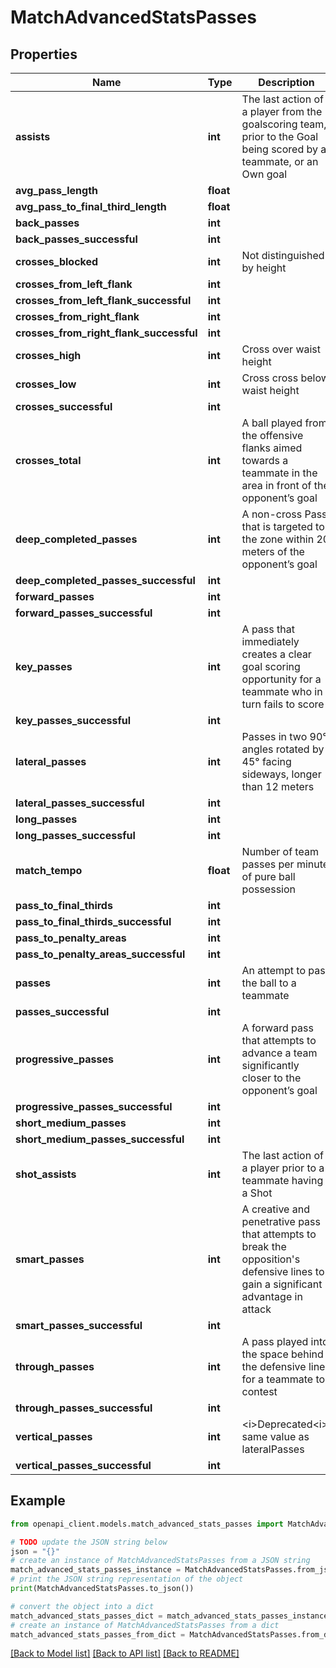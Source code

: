# MatchAdvancedStatsPasses


## Properties

Name | Type | Description | Notes
------------ | ------------- | ------------- | -------------
**assists** | **int** | The last action of a player from the goalscoring team, prior to the Goal being scored by a teammate, or an Own goal | [optional] 
**avg_pass_length** | **float** |  | [optional] 
**avg_pass_to_final_third_length** | **float** |  | [optional] 
**back_passes** | **int** |  | [optional] 
**back_passes_successful** | **int** |  | [optional] 
**crosses_blocked** | **int** | Not distinguished by height | [optional] 
**crosses_from_left_flank** | **int** |  | [optional] 
**crosses_from_left_flank_successful** | **int** |  | [optional] 
**crosses_from_right_flank** | **int** |  | [optional] 
**crosses_from_right_flank_successful** | **int** |  | [optional] 
**crosses_high** | **int** | Cross over waist height | [optional] 
**crosses_low** | **int** | Cross cross below waist height | [optional] 
**crosses_successful** | **int** |  | [optional] 
**crosses_total** | **int** | A ball played from the offensive flanks aimed towards a teammate in the area in front of the opponent’s goal | [optional] 
**deep_completed_passes** | **int** | A non-cross Pass that is targeted to the zone within 20 meters of the opponent’s goal | [optional] 
**deep_completed_passes_successful** | **int** |  | [optional] 
**forward_passes** | **int** |  | [optional] 
**forward_passes_successful** | **int** |  | [optional] 
**key_passes** | **int** | A pass that immediately creates a clear goal scoring opportunity for a teammate who in turn fails to score | [optional] 
**key_passes_successful** | **int** |  | [optional] 
**lateral_passes** | **int** | Passes in two 90° angles rotated by 45° facing sideways, longer than 12 meters | [optional] 
**lateral_passes_successful** | **int** |  | [optional] 
**long_passes** | **int** |  | [optional] 
**long_passes_successful** | **int** |  | [optional] 
**match_tempo** | **float** | Number of team passes per minute of pure ball possession | [optional] 
**pass_to_final_thirds** | **int** |  | [optional] 
**pass_to_final_thirds_successful** | **int** |  | [optional] 
**pass_to_penalty_areas** | **int** |  | [optional] 
**pass_to_penalty_areas_successful** | **int** |  | [optional] 
**passes** | **int** | An attempt to pass the ball to a teammate | [optional] 
**passes_successful** | **int** |  | [optional] 
**progressive_passes** | **int** | A forward pass that attempts to advance a team significantly closer to the opponent’s goal | [optional] 
**progressive_passes_successful** | **int** |  | [optional] 
**short_medium_passes** | **int** |  | [optional] 
**short_medium_passes_successful** | **int** |  | [optional] 
**shot_assists** | **int** | The last action of a player prior to a teammate having a Shot | [optional] 
**smart_passes** | **int** | A creative and penetrative pass that attempts to break the opposition&#39;s defensive lines to gain a significant advantage in attack | [optional] 
**smart_passes_successful** | **int** |  | [optional] 
**through_passes** | **int** | A pass played into the space behind the defensive line for a teammate to contest | [optional] 
**through_passes_successful** | **int** |  | [optional] 
**vertical_passes** | **int** | &lt;i&gt;Deprecated&lt;i&gt;, same value as lateralPasses | [optional] 
**vertical_passes_successful** | **int** |  | [optional] 

## Example

```python
from openapi_client.models.match_advanced_stats_passes import MatchAdvancedStatsPasses

# TODO update the JSON string below
json = "{}"
# create an instance of MatchAdvancedStatsPasses from a JSON string
match_advanced_stats_passes_instance = MatchAdvancedStatsPasses.from_json(json)
# print the JSON string representation of the object
print(MatchAdvancedStatsPasses.to_json())

# convert the object into a dict
match_advanced_stats_passes_dict = match_advanced_stats_passes_instance.to_dict()
# create an instance of MatchAdvancedStatsPasses from a dict
match_advanced_stats_passes_from_dict = MatchAdvancedStatsPasses.from_dict(match_advanced_stats_passes_dict)
```
[[Back to Model list]](../README.md#documentation-for-models) [[Back to API list]](../README.md#documentation-for-api-endpoints) [[Back to README]](../README.md)


